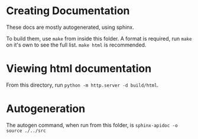# Creating Documentation

These docs are mostly autogenerated, using sphinx. 

To build them, use `make` from inside this folder. A format is required, run `make` on it's own to see the full list. `make html` is recommended.

# Viewing html documentation

From this directory, run `python -m http.server -d build/html`.

# Autogeneration

The autogen command, when run from this folder, is  `sphinx-apidoc -o source ./../src`